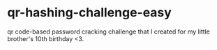 # qr-hashing-challenge-easy
qr code-based password cracking challenge that I created for my little brother's 10th birthday &lt;3.
